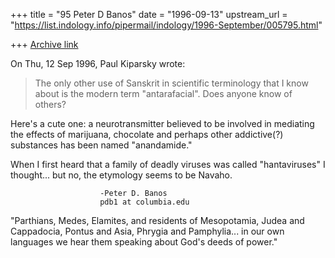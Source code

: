 +++
title = "95 Peter D Banos"
date = "1996-09-13"
upstream_url = "https://list.indology.info/pipermail/indology/1996-September/005795.html"

+++
[Archive link](https://list.indology.info/pipermail/indology/1996-September/005795.html)

On Thu, 12 Sep 1996, Paul Kiparsky wrote:

> The only other use of Sanskrit in scientific terminology that I know
> about is the modern term "antarafacial".  Does anyone know of others?

Here's a cute one: a neurotransmitter believed to be involved in mediating
the effects of marijuana, chocolate and perhaps other addictive(?)
substances has been named "anandamide."

When I first heard that a family of deadly viruses was called
"hantaviruses" I thought... but no, the etymology seems to be Navaho.

						-Peter D. Banos
						pdb1 at columbia.edu

"Parthians, Medes, Elamites, and residents of Mesopotamia, Judea and
Cappadocia, Pontus and Asia, Phrygia and Pamphylia... in our own languages
we hear them speaking about God's deeds of power."





